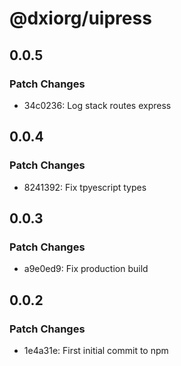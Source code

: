# @dxiorg/uipress

## 0.0.5

### Patch Changes

- 34c0236: Log stack routes express

## 0.0.4

### Patch Changes

- 8241392: Fix tpyescript types

## 0.0.3

### Patch Changes

- a9e0ed9: Fix production build

## 0.0.2

### Patch Changes

- 1e4a31e: First initial commit to npm
